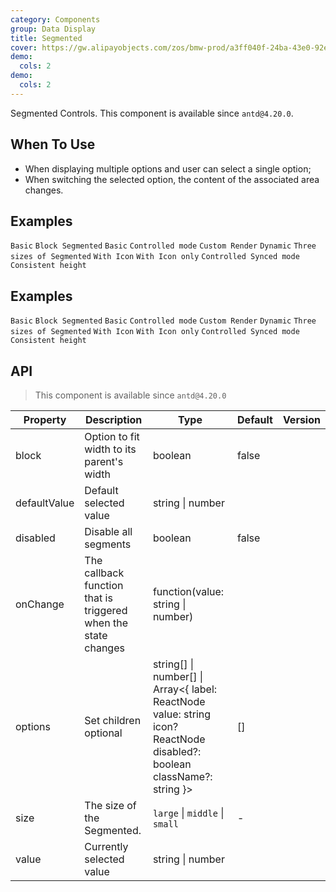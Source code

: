 ```yaml
---
category: Components
group: Data Display
title: Segmented
cover: https://gw.alipayobjects.com/zos/bmw-prod/a3ff040f-24ba-43e0-92e9-c845df1612ad.svg
demo:
  cols: 2
demo:
  cols: 2
---
```


Segmented Controls. This component is available since `antd@4.20.0`.

## When To Use

- When displaying multiple options and user can select a single option;
- When switching the selected option, the content of the associated area changes.

## Examples

<code src="./demo/basic.tsx">Basic</code>
<code src="./demo/block.tsx">Block Segmented</code>
<code src="./demo/disabled.tsx">Basic</code>
<code src="./demo/controlled.tsx">Controlled mode</code>
<code src="./demo/custom.tsx">Custom Render</code>
<code src="./demo/dynamic.tsx">Dynamic</code>
<code src="./demo/size.tsx">Three sizes of Segmented</code>
<code src="./demo/with-icon.tsx">With Icon</code>
<code src="./demo/icon-only.tsx">With Icon only</code>
<code src="./demo/controlled-two.tsx">Controlled Synced mode</code>
<code src="./demo/size-consistent.tsx">Consistent height</code>

## Examples

<code src="./demo/basic.tsx">Basic</code>
<code src="./demo/block.tsx">Block Segmented</code>
<code src="./demo/disabled.tsx">Basic</code>
<code src="./demo/controlled.tsx">Controlled mode</code>
<code src="./demo/custom.tsx">Custom Render</code>
<code src="./demo/dynamic.tsx">Dynamic</code>
<code src="./demo/size.tsx">Three sizes of Segmented</code>
<code src="./demo/with-icon.tsx">With Icon</code>
<code src="./demo/icon-only.tsx">With Icon only</code>
<code src="./demo/controlled-two.tsx">Controlled Synced mode</code>
<code src="./demo/size-consistent.tsx">Consistent height</code>

## API

> This component is available since `antd@4.20.0`

| Property     | Description                                                    | Type                                                                                                                      | Default | Version |
| ------------ | -------------------------------------------------------------- | ------------------------------------------------------------------------------------------------------------------------- | ------- | ------- |
| block        | Option to fit width to its parent\'s width                     | boolean                                                                                                                   | false   |         |
| defaultValue | Default selected value                                         | string \| number                                                                                                          |         |         |
| disabled     | Disable all segments                                           | boolean                                                                                                                   | false   |         |
| onChange     | The callback function that is triggered when the state changes | function(value: string \| number)                                                                                         |         |         |
| options      | Set children optional                                          | string\[] \| number\[] \| Array<{ label: ReactNode value: string icon? ReactNode disabled?: boolean className?: string }> | []      |         |
| size         | The size of the Segmented.                                     | `large` \| `middle` \| `small`                                                                                            | -       |         |
| value        | Currently selected value                                       | string \| number                                                                                                          |         |         |
